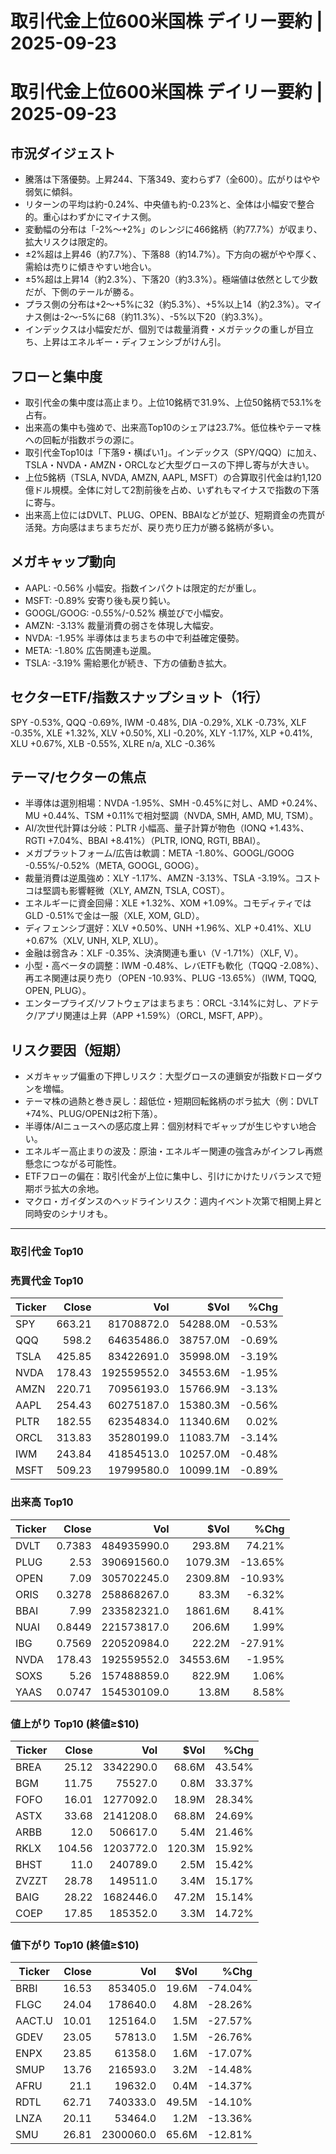 # 取引代金上位600米国株 デイリー要約 | 2025-09-23

# 取引代金上位600米国株 デイリー要約 | 2025-09-23

## 市況ダイジェスト
- 騰落は下落優勢。上昇244、下落349、変わらず7（全600）。広がりはやや弱気に傾斜。
- リターンの平均は約-0.24%、中央値も約-0.23%と、全体は小幅安で整合的。重心はわずかにマイナス側。
- 変動幅の分布は「-2%〜+2%」のレンジに466銘柄（約77.7%）が収まり、拡大リスクは限定的。
- ±2%超は上昇46（約7.7%）、下落88（約14.7%）。下方向の裾がやや厚く、需給は売りに傾きやすい地合い。
- ±5%超は上昇14（約2.3%）、下落20（約3.3%）。極端値は依然として少数だが、下側のテールが勝る。
- プラス側の分布は+2〜+5%に32（約5.3%）、+5%以上14（約2.3%）。マイナス側は-2〜-5%に68（約11.3%）、-5%以下20（約3.3%）。
- インデックスは小幅安だが、個別では裁量消費・メガテックの重しが目立ち、上昇はエネルギー・ディフェンシブがけん引。

## フローと集中度
- 取引代金の集中度は高止まり。上位10銘柄で31.9%、上位50銘柄で53.1%を占有。
- 出来高の集中も強めで、出来高Top10のシェアは23.7%。低位株やテーマ株への回転が指数ボラの源に。
- 取引代金Top10は「下落9・横ばい1」。インデックス（SPY/QQQ）に加え、TSLA・NVDA・AMZN・ORCLなど大型グロースの下押し寄与が大きい。
- 上位5銘柄（TSLA, NVDA, AMZN, AAPL, MSFT）の合算取引代金は約1,120億ドル規模。全体に対して2割前後を占め、いずれもマイナスで指数の下落に寄与。
- 出来高上位にはDVLT、PLUG、OPEN、BBAIなどが並び、短期資金の売買が活発。方向感はまちまちだが、戻り売り圧力が勝る銘柄が多い。

## メガキャップ動向
- AAPL: -0.56% 小幅安。指数インパクトは限定的だが重し。
- MSFT: -0.89% 安寄り後も戻り鈍い。
- GOOGL/GOOG: -0.55%/-0.52% 横並びで小幅安。
- AMZN: -3.13% 裁量消費の弱さを体現し大幅安。
- NVDA: -1.95% 半導体はまちまちの中で利益確定優勢。
- META: -1.80% 広告関連も逆風。
- TSLA: -3.19% 需給悪化が続き、下方の値動き拡大。

## セクターETF/指数スナップショット（1行）
SPY -0.53%, QQQ -0.69%, IWM -0.48%, DIA -0.29%, XLK -0.73%, XLF -0.35%, XLE +1.32%, XLV +0.50%, XLI -0.20%, XLY -1.17%, XLP +0.41%, XLU +0.67%, XLB -0.55%, XLRE n/a, XLC -0.36%

## テーマ/セクターの焦点
- 半導体は選別相場：NVDA -1.95%、SMH -0.45%に対し、AMD +0.24%、MU +0.44%、TSM +0.11%で相対堅調（NVDA, SMH, AMD, MU, TSM）。
- AI/次世代計算は分岐：PLTR 小幅高、量子計算が物色（IONQ +1.43%、RGTI +7.04%、BBAI +8.41%）（PLTR, IONQ, RGTI, BBAI）。
- メガプラットフォーム/広告は軟調：META -1.80%、GOOGL/GOOG -0.55%/-0.52%（META, GOOGL, GOOG）。
- 裁量消費は逆風強め：XLY -1.17%、AMZN -3.13%、TSLA -3.19%。コストコは堅調も影響軽微（XLY, AMZN, TSLA, COST）。
- エネルギーに資金回帰：XLE +1.32%、XOM +1.09%。コモディティではGLD -0.51%で金は一服（XLE, XOM, GLD）。
- ディフェンシブ選好：XLV +0.50%、UNH +1.96%、XLP +0.41%、XLU +0.67%（XLV, UNH, XLP, XLU）。
- 金融は弱含み：XLF -0.35%、決済関連も重い（V -1.71%）（XLF, V）。
- 小型・高ベータの調整：IWM -0.48%、レバETFも軟化（TQQQ -2.08%）、再エネ関連は戻り売り（OPEN -10.93%、PLUG -13.65%）（IWM, TQQQ, OPEN, PLUG）。
- エンタープライズ/ソフトウェアはまちまち：ORCL -3.14%に対し、アドテク/アプリ関連は上昇（APP +1.59%）（ORCL, MSFT, APP）。

## リスク要因（短期）
- メガキャップ偏重の下押しリスク：大型グロースの連鎖安が指数ドローダウンを増幅。
- テーマ株の過熱と巻き戻し：超低位・短期回転銘柄のボラ拡大（例：DVLT +74%、PLUG/OPENは2桁下落）。
- 半導体/AIニュースへの感応度上昇：個別材料でギャップが生じやすい地合い。
- エネルギー高止まりの波及：原油・エネルギー関連の強含みがインフレ再燃懸念につながる可能性。
- ETFフローの偏在：取引代金が上位に集中し、引けにかけたリバランスで短期ボラ拡大の余地。
- マクロ・ガイダンスのヘッドラインリスク：週内イベント次第で相関上昇と同時安のシナリオも。

---

### 取引代金 Top10

### 売買代金 Top10
| Ticker | Close | Vol | $Vol | %Chg |
|---|---:|---:|---:|---:|
| SPY | 663.21 | 81708872.0 | 54288.0M | -0.53% |
| QQQ | 598.2 | 64635486.0 | 38757.0M | -0.69% |
| TSLA | 425.85 | 83422691.0 | 35998.0M | -3.19% |
| NVDA | 178.43 | 192559552.0 | 34553.6M | -1.95% |
| AMZN | 220.71 | 70956193.0 | 15766.9M | -3.13% |
| AAPL | 254.43 | 60275187.0 | 15380.3M | -0.56% |
| PLTR | 182.55 | 62354834.0 | 11340.6M | 0.02% |
| ORCL | 313.83 | 35280199.0 | 11083.7M | -3.14% |
| IWM | 243.84 | 41854513.0 | 10257.0M | -0.48% |
| MSFT | 509.23 | 19799580.0 | 10099.1M | -0.89% |


### 出来高 Top10
| Ticker | Close | Vol | $Vol | %Chg |
|---|---:|---:|---:|---:|
| DVLT | 0.7383 | 484935990.0 | 293.8M | 74.21% |
| PLUG | 2.53 | 390691560.0 | 1079.3M | -13.65% |
| OPEN | 7.09 | 305702245.0 | 2309.8M | -10.93% |
| ORIS | 0.3278 | 258868267.0 | 83.3M | -6.32% |
| BBAI | 7.99 | 233582321.0 | 1861.6M | 8.41% |
| NUAI | 0.8449 | 221573817.0 | 206.6M | 1.99% |
| IBG | 0.7569 | 220520984.0 | 222.2M | -27.91% |
| NVDA | 178.43 | 192559552.0 | 34553.6M | -1.95% |
| SOXS | 5.26 | 157488859.0 | 822.9M | 1.06% |
| YAAS | 0.0747 | 154530109.0 | 13.8M | 8.58% |


### 値上がり Top10 (終値≥$10)
| Ticker | Close | Vol | $Vol | %Chg |
|---|---:|---:|---:|---:|
| BREA | 25.12 | 3342290.0 | 68.6M | 43.54% |
| BGM | 11.75 | 75527.0 | 0.8M | 33.37% |
| FOFO | 16.01 | 1277092.0 | 18.9M | 28.34% |
| ASTX | 33.68 | 2141208.0 | 68.8M | 24.69% |
| ARBB | 12.0 | 506617.0 | 5.4M | 21.46% |
| RKLX | 104.56 | 1203772.0 | 120.3M | 15.92% |
| BHST | 11.0 | 240789.0 | 2.5M | 15.42% |
| ZVZZT | 28.78 | 149511.0 | 3.4M | 15.17% |
| BAIG | 28.22 | 1682446.0 | 47.2M | 15.14% |
| COEP | 17.85 | 185352.0 | 3.3M | 14.72% |


### 値下がり Top10 (終値≥$10)
| Ticker | Close | Vol | $Vol | %Chg |
|---|---:|---:|---:|---:|
| BRBI | 16.53 | 853405.0 | 19.6M | -74.04% |
| FLGC | 24.04 | 178640.0 | 4.8M | -28.26% |
| AACT.U | 10.01 | 125164.0 | 1.5M | -27.57% |
| GDEV | 23.05 | 57813.0 | 1.5M | -26.76% |
| ENPX | 23.85 | 61358.0 | 1.6M | -17.07% |
| SMUP | 13.76 | 216593.0 | 3.2M | -14.48% |
| AFRU | 21.1 | 19632.0 | 0.4M | -14.37% |
| RDTL | 62.71 | 740333.0 | 49.5M | -14.10% |
| LNZA | 20.11 | 53464.0 | 1.2M | -13.36% |
| SMU | 26.81 | 2300060.0 | 65.6M | -12.81% |

